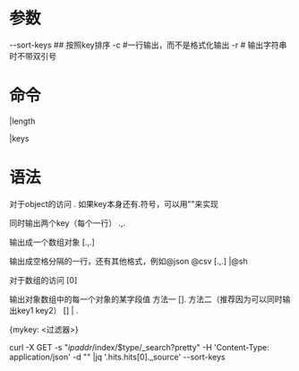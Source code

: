 # 参数
--sort-keys ## 按照key排序
-c #一行输出，而不是格式化输出
-r # 输出字符串时不带双引号

# 命令
|length

|keys


# 语法

对于object的访问
.<key>
如果key本身还有.符号，可以用"<key>"来实现

同时输出两个key（每个一行）
.<key1>,.<key2>

输出成一个数组对象
[.<key1>,.<key2>]

输出成空格分隔的一行，还有其他格式，例如@json @csv
[.<key1>,.<key2>] |@sh

对于数组的访问
[0]

输出对象数组中的每一个对象的某字段值
方法一
[].<key>
方法二（推荐因为可以同时输出key1 key2）
[] | .<key>


{mykey: <过滤器>}

curl -X GET -s "$ipaddr/$index/$type/_search?pretty" -H 'Content-Type: application/json' -d "" |jq '.hits.hits[0]._source' --sort-keys